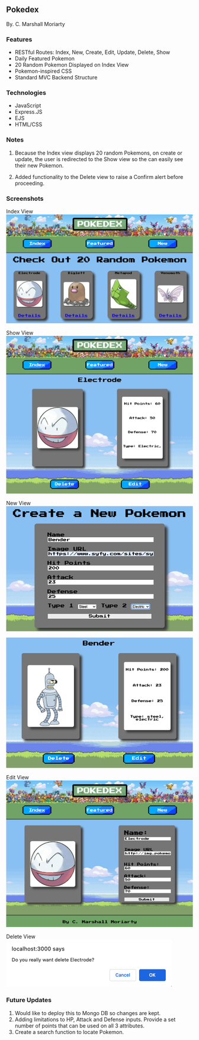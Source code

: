## Pokedex
By. C. Marshall Moriarty

### Features
- RESTful Routes: Index, New, Create, Edit, Update, Delete, Show
- Daily Featured Pokemon
- 20 Random Pokemon Displayed on Index View
- Pokemon-inspired CSS
- Standard MVC Backend Structure

### Technologies
- JavaScript
- Express.JS
- EJS
- HTML/CSS

### Notes
1. Because the Index view displays 20 random Pokemons, on create or update, the user is redirected to the Show view so the can easily see their new Pokemon.

2. Added functionality to the Delete view to raise a Confirm alert before proceeding.

### Screenshots
Index View
![Index View](/public/images/readme_images/index.png)

Show View
![Show View](/public/images/readme_images/show.png)


New View
![New View](/public/images/readme_images/new.png)

![Create View](/public/images/readme_images/create.png)

Edit View
![Edit View](/public/images/readme_images/edit.png)

Delete View
![Delete View](/public/images/readme_images/delete.png)



### Future Updates
1. Would like to deploy this to Mongo DB so changes are kept.
2. Adding limitations to HP, Attack and Defense inputs. Provide a set number of points that can be used on all 3 attributes.
3. Create a search function to locate Pokemon.
